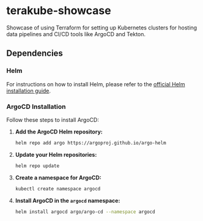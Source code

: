 # terakube-showcase
Showcase of using Terraform for setting up Kubernetes clusters for hosting data pipelines and CI/CD tools like ArgoCD and Tekton.

## Dependencies

### Helm
For instructions on how to install Helm, please refer to the [official Helm installation guide](https://helm.sh/docs/intro/install/).

### ArgoCD Installation

Follow these steps to install ArgoCD:

1. **Add the ArgoCD Helm repository:**
    ```bash
    helm repo add argo https://argoproj.github.io/argo-helm
    ```

2. **Update your Helm repositories:**
    ```bash
    helm repo update
    ```

3. **Create a namespace for ArgoCD:**
    ```bash
    kubectl create namespace argocd
    ```

4. **Install ArgoCD in the `argocd` namespace:**
    ```bash
    helm install argocd argo/argo-cd --namespace argocd
    ```





